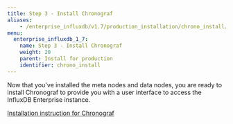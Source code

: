 ```yaml
---
title: Step 3 - Install Chronograf
aliases:
    - /enterprise_influxdb/v1.7/production_installation/chrono_install/
menu:
  enterprise_influxdb_1_7:
    name: Step 3 - Install Chronograf
    weight: 20
    parent: Install for production
    identifier: chrono_install
---
```


Now that you've installed the meta nodes and data nodes, you are ready to install Chronograf
to provide you with a user interface to access the InfluxDB Enterprise instance.

[Installation instruction for Chronograf](/chronograf/latest/introduction/installation/)

